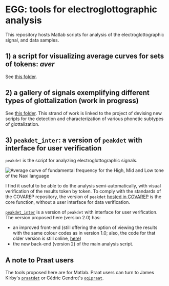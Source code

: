 EGG: tools for electroglottographic analysis
=============

This repository hosts Matlab scripts for analysis of the electroglottographic signal, and data samples. 

## 1) a script for visualizing average curves for sets of tokens: *aver*
See [this folder](https://github.com/alexis-michaud/egg/tree/master/aver). 

## 2) a gallery of signals exemplifying different types of glottalization (work in progress)
See [this folder](gallery). This strand of work is linked to the project of devising new scripts for the detection and characterization of various phonetic subtypes of glottalization.

## 3) `peakdet_inter`: a version of `peakdet` with interface for user verification

`peakdet` is the script for analyzing electroglottographic signals. 

<img src="http://voiceresearch.free.fr/egg/images/peaks.png" alt="Average curve of fundamental frequency for the High, Mid and Low tone of the Naxi language">

I find it useful to be able to do the analysis semi-automatically, with visual verification of the results token by token. To comply with the standards of the COVAREP repository, the version of `peakdet` [hosted in COVAREP](https://github.com/covarep/covarep/tree/master/glottalsource/egg) is the core function, without a user interface for data verification.  

[`peakdet_inter`](peakdet_inter) is a version of `peakdet` with interface for user verification. The version proposed here (version 2.0) has: 
- an improved front-end (still offering the option of viewing the results with the same colour codes as in version 1.0; also, the code for that older version is still online, [here](http://voiceresearch.free.fr/egg/softwares.htm#peakdet))
- the new back-end (version 2) of the main analysis script.

## A note to Praat users
The tools proposed here are for Matlab. Praat users can turn to James Kirby's [`praatdet`](https://github.com/kirbyj/praatdet) or Cédric Gendrot's [`oq1praat`](http://voiceresearch.free.fr/egg/#downloads).
